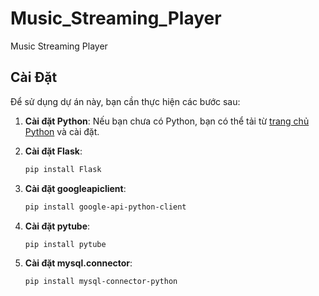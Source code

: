 # Music_Streaming_Player
 Music Streaming Player

 ## Cài Đặt

Để sử dụng dự án này, bạn cần thực hiện các bước sau:

1. **Cài đặt Python**: Nếu bạn chưa có Python, bạn có thể tải từ [trang chủ Python](https://www.python.org/) và cài đặt.

2. **Cài đặt Flask**:
    ```bash
    pip install Flask
    ```

3. **Cài đặt googleapiclient**:
    ```bash
    pip install google-api-python-client
    ```

4. **Cài đặt pytube**:
    ```bash
    pip install pytube
    ```

5. **Cài đặt mysql.connector**:
    ```bash
    pip install mysql-connector-python
    ```
